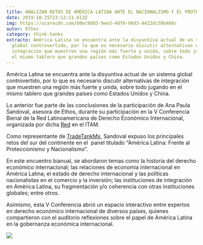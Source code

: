 ```yaml
---
title: ANALIZAN RETOS DE AMÉRICA LATINA ANTE EL NACIONALISMO Y EL PROTECCIONISMO
date: 2019-10-25T23:12:11.613Z
img: https://ucarecdn.com/b0ec9dd3-9ee3-40f0-99d3-4422dc59b409/
autor: Ethos
category: think-tanks
extracto: América Latina se encuentra ante la disyuntiva actual de un sistema
  global controvertido, por lo que es necesario discutir alternativas de
  integración que muestren una región más fuerte y unida, sobre todo jugando en
  el mismo tablero que grandes países como Estados Unidos y China.
---
```

<!--StartFragment-->

América Latina se encuentra ante la disyuntiva actual de un sistema global controvertido, por lo que es necesario discutir alternativas de integración que muestren una región más fuerte y unida, sobre todo jugando en el mismo tablero que grandes países como Estados Unidos y China.

Lo anterior fue parte de las conclusiones de la participación de Ana Paula Sandoval, asesora de Ethos, durante su participación en la V Conferencia Bienal de la Red Latinoamericana de Derecho Económico Internacional, organizada por dicha [Red](http://cdei.itam.mx/es/evento/v-conferencia-bienal-de-la-red-latinoamericana-de-derecho-economico-internacional) en el ITAM.

Como representante de [TradeTankMx](http://tradetankmx.com/), Sandoval expuso los principales retos del sur del continente en el  panel titulado “América Latina: Frente al Proteccionismo y Nacionalismo”.

En este encuentro bianual, se abordaron temas como la historia del derecho económico internacional; las relaciones de economía internacional en América Latina; el estado de derecho internacional y las políticas nacionalistas en el comercio y la inversión; las instituciones de integración en América Latina, su fragmentación y/o coherencia con otras instituciones globales; entre otros.

Asimismo, esta V Conferencia abrió un espacio interactivo entre expertos en derecho económico internacional de diversos países, quienes compartieron con el auditorio reflexiones sobre el papel de América Latina en la gobernanza económica internacional.

[![](https://www.ethos.org.mx/wp-content/uploads/2019/10/WhatsApp-Image-2019-10-25-at-12.20.161.jpeg)](https://www.ethos.org.mx/wp-content/uploads/2019/10/WhatsApp-Image-2019-10-25-at-12.20.161-1024x527.jpeg)

<!--EndFragment-->